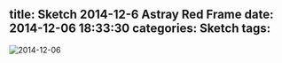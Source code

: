 title: Sketch 2014-12-6 Astray Red Frame
date: 2014-12-06 18:33:30
categories: Sketch
tags:
---
![2014-12-06](/img/sketches/2014.12.06.JPG)